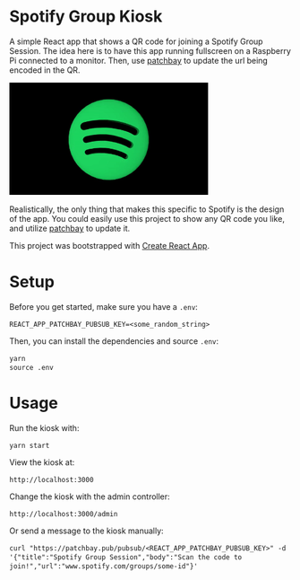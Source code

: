 # Spotify Group Kiosk

A simple React app that shows a QR code for joining a Spotify Group Session. The idea here is to have this app running fullscreen on a Raspberry Pi connected to a monitor. Then, use [patchbay](https://patchbay.pub/docs/index.html) to update the url being encoded in the QR.

<img src="./public/spotify-spin.gif" style="height: 200px" />

Realistically, the only thing that makes this specific to Spotify is the design of the app. You could easily use this project to show any QR code you like, and utilize [patchbay](https://patchbay.pub/docs/index.html) to update it.

This project was bootstrapped with [Create React App](https://github.com/facebook/create-react-app).

# Setup
Before you get started, make sure you have a `.env`:
```
REACT_APP_PATCHBAY_PUBSUB_KEY=<some_random_string>
```

Then, you can install the dependencies and source `.env`:
```
yarn
source .env
```

# Usage
Run the kiosk with:
```
yarn start
```

View the kiosk at:
```
http://localhost:3000
```

Change the kiosk with the admin controller:
```
http://localhost:3000/admin
```

Or send a message to the kiosk manually:
```
curl "https://patchbay.pub/pubsub/<REACT_APP_PATCHBAY_PUBSUB_KEY>" -d '{"title":"Spotify Group Session","body":"Scan the code to join!","url":"www.spotify.com/groups/some-id"}'
```